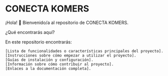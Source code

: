 # CONECTA KOMERS

¡Hola! 👋 Bienvenido/a al repositorio de CONECTA KOMERS.

¿Qué encontrarás aquí?

En este repositorio encontrarás:

    [Lista de funcionalidades o características principales del proyecto].
    [Instrucciones sobre cómo empezar a utilizar el proyecto].
    [Guías de instalación y configuración].
    [Información sobre cómo contribuir al proyecto].
    [Enlaces a la documentación completa].